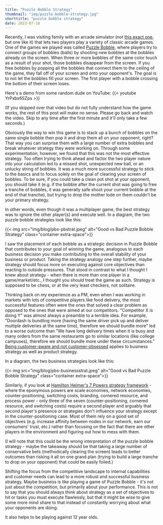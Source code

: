 ```yaml
---
title: "Puzzle Bobble Strategy"
thumbnail: "img/puzzle-bobble-strategy.jpg"
shorttitle: "puzzle bobble strategy"
date: 2023-07-18
---
```

Recently, I was visiting family with an arcade simulator (not [this exact one](https://a.co/d/hJeHHxd), but one like it) that lets two players play a variety of classic arcade games. One of the games we played was called [Puzzle Bobble](https://en.wikipedia.org/wiki/Puzzle_Bobble), where players try to connect groups of bobbles (balls) by shooting new bobbles at the bobbles already on the screen. When three or more bobbles of the same color touch as a result of your shot, those bobbles disappear from the screen. If you free bobbles by popping all the bobbles that connect them to the ceiling of the game, they fall off of your screen and onto your opponent's. The goal is to not let the bobbles fill your screen. The first player with a bobble crossing the bottom of their screen loses.

<!--more-->

Here's a demo from some random dude on YouTube:
{{< youtube YrPxbx6SZps >}}

(If you skipped over that video but do not fully understand how the game works, the rest of this post will make no sense. Please go back and watch the video. Skip to any time after the first minute and it'll only take a few seconds.)

Obviously the way to win this game is to stack up a bunch of bobbles on the same single bobble then pop it and drop them all on your opponent, right? That way you can surprise them with a large number of extra bobbles and break whatever strategy they were working on. Through some experimentation, however, we found that this was not the most effective strategy. Too often trying to think ahead and factor the two player nature into your calculation led to a missed shot, unexpected new ball, or an unlucky string of bobbles. It was a much more successful strategy to stick to the basics and to focus solely on the goal of clearing your screen of bobbles. To be sure, if you could take a clean pot shot at your opponent, you should take it (e.g. if the bobble after the current shot was going to free a tranche of bobbles, it was generally safe shoot your current bobble at the end of that tranche), but trying to drop the mother lode on them couldn't be your primary strategy.

In other words, even though it was a multiplayer game, the best strategy was to ignore the other player(s) and execute well. In a diagram, the two puzzle bobble strategies look like this:

{{< img src="img/blog/pbs-pbstrat.jpeg" alt="Good vs Bad Puzzle Bobble Strategy" class="container extra-space">}}

I saw the placement of each bobble as a strategic decision in Puzzle Bobble that contributes to your goal of winning the game, analogous to each business decision you make contributing to the overall stability of your business or product. Taking the strategy analogy one step further, maybe strategy should focus more on executing against core objectives than reacting to outside pressures. That stood in contrast to what I thought I knew about strategy - when there is more than one player in a game/market/etc., I thought you should treat the game as such. Strategy is supposed to be chess, or at the very least checkers, not solitaire.

Thinking back on my experience as a PM, even when I was working in markets with lots of competitive players like food delivery, the most successful features often were the ones that solved a clear problem as opposed to the ones that were aimed at our competitors. "Competitor X is doing Y" was almost always a preamble to a terrible idea. For example, "Doordash is bundling more (having the same driver pick up and deliver multiple deliveries at the same time), therefore we should bundle more" led to a worse outcome than "We have long delivery times when it is busy and many orders from the same restaurants go to similar locations (like college campuses), therefore we should bundle more under these circumstances." [Being customer-aware and not customer-obsessed](https://www.lennyspodcast.com/the-10-traits-of-great-pms-how-ai-will-impact-your-product-and-slacks-product-development-process/) applies to business strategy as well as product strategy.

In a diagram, the two business strategies look like this:

{{< img src="img/blog/pbs-businessstrat.jpeg" alt="Good vs Bad Puzzle Bobble Strategy" class="container extra-space">}}

Similarly, if you look at [Hamilton Helmer's 7 Powers strategy framework](https://7powers.com/) - where the eponymous powers are scale economies, network economies, counter-positioning, switching costs, branding, cornered resource, and process power - only three of the seven (counter-positioning, cornered resource, and switching costs) require a second player and arguably that second player's presence or strategies don't influence your strategy except in the counter-positioning case. Most of them rely on a good set of objectives (e.g. increase affinity between nodes in our network, earn our consumers' trust, etc.) rather than focusing on the fact that there are other players in the environment and figuring out how to mess with them.

(I will note that this could be the wrong interpretation of the puzzle bobble strategy - maybe the takeaway should be that taking a large number of conservative bets (methodically clearing the screen) leads to better outcomes than risking it all on one grand plan (trying to build a large tranche to drop on your opponent) that could be easily foiled.)

Shifting the focus from the competitive landscape to internal capabilities and customer needs can lead to a more robust and successful business strategy. Maybe business is like playing a game of Puzzle Bobble - it's not just about the competition, but primarily about your performance. This is not to say that you should always think about strategy as a set of objectives to hit or tasks you must execute flawlessly, but that it might be wise to give some more mind share to that instead of constantly worrying about what your opponents are doing.

It also helps to be playing against 12 year olds.